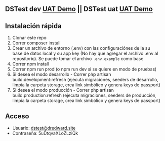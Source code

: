
## DSTest dev **[UAT Demo](http://dev-dstest.dredward.site)** || DSTest uat **[UAT Demo](http://uat-dstest.dredward.site)**

## Instalación rápida

1. Clonar este repo
2. Correr composer install
3. Crear un archivo de entorno (.env) con las configuraciónes de la su base de datos local y su app key (No hay que agregar el archivo .env al repositorio). Se puede tomar el archivo `.env.example` como base
4. Correr npm install
5. Correr npm run prod (o npm run dev si se quiere en modo de pruebas)
6. Si desea el modo desarrollo - Correr php artisan build:development:refresh (ejecuta migraciones, seeders de desarrollo, limpia la carpeta storage, crea link simbólico y genera keys de passport)
6. Si desea el modo producción - Correr php artisan build:production:refresh (ejecuta migraciones, seeders de producción, limpia la carpeta storage, crea link simbólico y genera keys de passport)

## Acceso

* Usuario: dstest@dredward.site
* Contraseña: 5uDtqvaXLoZLziQk
